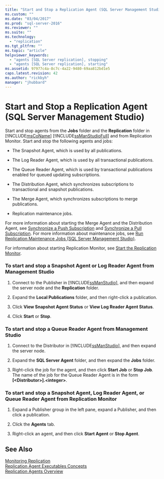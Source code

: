 ```yaml
---
title: "Start and Stop a Replication Agent (SQL Server Management Studio) | Microsoft Docs"
ms.custom: ""
ms.date: "03/04/2017"
ms.prod: "sql-server-2016"
ms.reviewer: ""
ms.suite: ""
ms.technology: 
  - "replication"
ms.tgt_pltfrm: ""
ms.topic: "article"
helpviewer_keywords: 
  - "agents [SQL Server replication], stopping"
  - "agents [SQL Server replication], starting"
ms.assetid: 97977c4a-8c7c-4a22-9480-69aa812bd1e5
caps.latest.revision: 42
ms.author: "rickbyh"
manager: "jhubbard"
---
```

# Start and Stop a Replication Agent (SQL Server Management Studio)
  Start and stop agents from the **Jobs** folder and the **Replication** folder in [!INCLUDE[msCoName](../../../advanced-analytics/r-services/tutorials/includes/msconame-md.md)] [!INCLUDE[ssManStudioFull](../../../advanced-analytics/r-services/includes/ssmanstudiofull-md.md)] and from Replication Monitor. Start and stop the following agents and jobs:  
  
-   The Snapshot Agent, which is used by all publications.  
  
-   The Log Reader Agent, which is used by all transactional publications.  
  
-   The Queue Reader Agent, which is used by transactional publications enabled for queued updating subscriptions.  
  
-   The Distribution Agent, which synchronizes subscriptions to transactional and snapshot publications.  
  
-   The Merge Agent, which synchronizes subscriptions to merge publications.  
  
-   Replication maintenance jobs.  
  
 For more information about starting the Merge Agent and the Distribution Agent, see [Synchronize a Push Subscription](../../../relational-databases/replication/synchronize-a-push-subscription.md) and [Synchronize a Pull Subscription](../../../relational-databases/replication/synchronize-a-pull-subscription.md). For more information about maintenance jobs, see [Run Replication Maintenance Jobs &#40;SQL Server Management Studio&#41;](../../../relational-databases/replication/administration/run-replication-maintenance-jobs-sql-server-management-studio.md).  
  
 For information about starting Replication Monitor, see [Start the Replication Monitor](../../../relational-databases/replication/monitor/start-the-replication-monitor.md).  
  
### To start and stop a Snapshot Agent or Log Reader Agent from Management Studio  
  
1.  Connect to the Publisher in [!INCLUDE[ssManStudio](../../../advanced-analytics/r-services/includes/ssmanstudio-md.md)], and then expand the server node and the **Replication** folder.  
  
2.  Expand the **Local Publications** folder, and then right-click a publication.  
  
3.  Click **View Snapshot Agent Status** or **View Log Reader Agent Status**.  
  
4.  Click **Start** or **Stop**.  
  
### To start and stop a Queue Reader Agent from Management Studio  
  
1.  Connect to the Distributor in [!INCLUDE[ssManStudio](../../../advanced-analytics/r-services/includes/ssmanstudio-md.md)], and then expand the server node.  
  
2.  Expand the **SQL Server Agent** folder, and then expand the **Jobs** folder.  
  
3.  Right-click the job for the agent, and then click **Start Job** or **Stop Job**. The name of the job for the Queue Reader Agent is in the form **[\<Distributor>].\<integer>**.  
  
### To start and stop a Snapshot Agent, Log Reader Agent, or Queue Reader Agent from Replication Monitor  
  
1.  Expand a Publisher group in the left pane, expand a Publisher, and then click a publication.  
  
2.  Click the **Agents** tab.  
  
3.  Right-click an agent, and then click **Start Agent** or **Stop Agent**.  
  
## See Also  
 [Monitoring Replication](../../../relational-databases/replication/monitor/monitoring-replication-overview.md)   
 [Replication Agent Executables Concepts](../../../relational-databases/replication/concepts/replication-agent-executables-concepts.md)   
 [Replication Agents Overview](../../../relational-databases/replication/agents/replication-agents-overview.md)  
  
  
